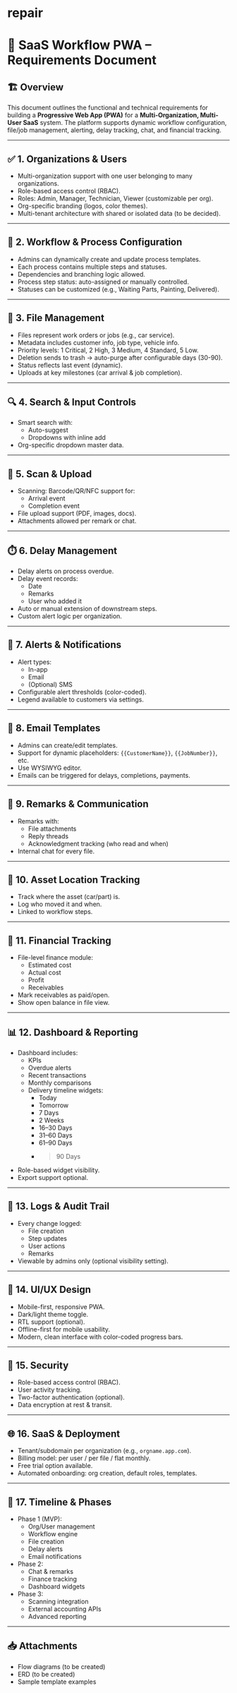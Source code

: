 # repair

# 🚀 SaaS Workflow PWA – Requirements Document

## 🏗️ Overview

This document outlines the functional and technical requirements for building a **Progressive Web App (PWA)** for a **Multi-Organization, Multi-User SaaS** system. The platform supports dynamic workflow configuration, file/job management, alerting, delay tracking, chat, and financial tracking.

---

## ✅ 1. Organizations & Users

- Multi-organization support with one user belonging to many organizations.
- Role-based access control (RBAC).
- Roles: Admin, Manager, Technician, Viewer (customizable per org).
- Org-specific branding (logos, color themes).
- Multi-tenant architecture with shared or isolated data (to be decided).

---

## 🔄 2. Workflow & Process Configuration

- Admins can dynamically create and update process templates.
- Each process contains multiple steps and statuses.
- Dependencies and branching logic allowed.
- Process step status: auto-assigned or manually controlled.
- Statuses can be customized (e.g., Waiting Parts, Painting, Delivered).

---

## 📁 3. File Management

- Files represent work orders or jobs (e.g., car service).
- Metadata includes customer info, job type, vehicle info.
- Priority levels: 1 Critical, 2 High, 3 Medium, 4 Standard, 5 Low.
- Deletion sends to trash → auto-purge after configurable days (30-90).
- Status reflects last event (dynamic).
- Uploads at key milestones (car arrival & job completion).

---

## 🔍 4. Search & Input Controls

- Smart search with:
  - Auto-suggest
  - Dropdowns with inline add
- Org-specific dropdown master data.

---

## 📸 5. Scan & Upload

- Scanning: Barcode/QR/NFC support for:
  - Arrival event
  - Completion event
- File upload support (PDF, images, docs).
- Attachments allowed per remark or chat.

---

## ⏱️ 6. Delay Management

- Delay alerts on process overdue.
- Delay event records:
  - Date
  - Remarks
  - User who added it
- Auto or manual extension of downstream steps.
- Custom alert logic per organization.

---

## 📣 7. Alerts & Notifications

- Alert types:
  - In-app
  - Email
  - (Optional) SMS
- Configurable alert thresholds (color-coded).
- Legend available to customers via settings.

---

## 📧 8. Email Templates

- Admins can create/edit templates.
- Support for dynamic placeholders: `{{CustomerName}}`, `{{JobNumber}}`, etc.
- Use WYSIWYG editor.
- Emails can be triggered for delays, completions, payments.

---

## 💬 9. Remarks & Communication

- Remarks with:
  - File attachments
  - Reply threads
  - Acknowledgment tracking (who read and when)
- Internal chat for every file.

---

## 📍 10. Asset Location Tracking

- Track where the asset (car/part) is.
- Log who moved it and when.
- Linked to workflow steps.

---

## 💸 11. Financial Tracking

- File-level finance module:
  - Estimated cost
  - Actual cost
  - Profit
  - Receivables
- Mark receivables as paid/open.
- Show open balance in file view.

---

## 📊 12. Dashboard & Reporting

- Dashboard includes:
  - KPIs
  - Overdue alerts
  - Recent transactions
  - Monthly comparisons
  - Delivery timeline widgets:
    - Today
    - Tomorrow
    - 7 Days
    - 2 Weeks
    - 16–30 Days
    - 31–60 Days
    - 61–90 Days
    - > 90 Days
- Role-based widget visibility.
- Export support optional.

---

## 📜 13. Logs & Audit Trail

- Every change logged:
  - File creation
  - Step updates
  - User actions
  - Remarks
- Viewable by admins only (optional visibility setting).

---

## 🎨 14. UI/UX Design

- Mobile-first, responsive PWA.
- Dark/light theme toggle.
- RTL support (optional).
- Offline-first for mobile usability.
- Modern, clean interface with color-coded progress bars.

---

## 🔐 15. Security

- Role-based access control (RBAC).
- User activity tracking.
- Two-factor authentication (optional).
- Data encryption at rest & transit.

---

## 🌐 16. SaaS & Deployment

- Tenant/subdomain per organization (e.g., `orgname.app.com`).
- Billing model: per user / per file / flat monthly.
- Free trial option available.
- Automated onboarding: org creation, default roles, templates.

---

## 📅 17. Timeline & Phases

- Phase 1 (MVP):
  - Org/User management
  - Workflow engine
  - File creation
  - Delay alerts
  - Email notifications
- Phase 2:
  - Chat & remarks
  - Finance tracking
  - Dashboard widgets
- Phase 3:
  - Scanning integration
  - External accounting APIs
  - Advanced reporting

---

## 📥 Attachments

- Flow diagrams (to be created)
- ERD (to be created)
- Sample template examples
